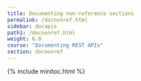 ```yaml
---
title: Documenting non-reference sections
permalink: /docnonref.html
sidebar: docapis
path1: /docnonref.html
weight: 6.0
course: "Documenting REST APIs"
section: docnonref
---
```


{% include minitoc.html %}
